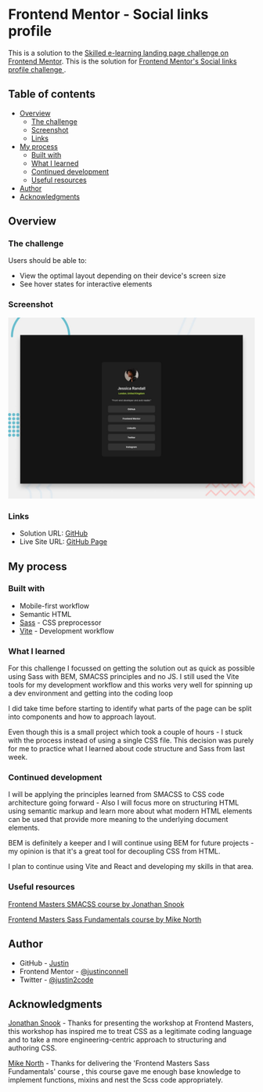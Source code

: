 # Frontend Mentor - Social links profile

This is a solution to the [Skilled e-learning landing page challenge on Frontend Mentor](https://www.frontendmentor.io/challenges/skilled-elearning-landing-page-S1ObDrZ8q).
This is the solution for [Frontend Mentor's Social links profile challenge ](https://www.frontendmentor.io/challenges/social-links-profile-UG32l9m6dQ).

## Table of contents

- [Overview](#overview)
    - [The challenge](#the-challenge)
    - [Screenshot](#screenshot)
    - [Links](#links)
- [My process](#my-process)
    - [Built with](#built-with)
    - [What I learned](#what-i-learned)
    - [Continued development](#continued-development)
    - [Useful resources](#useful-resources)
- [Author](#author)
- [Acknowledgments](#acknowledgments)

## Overview

### The challenge

Users should be able to:

- View the optimal layout depending on their device's screen size
- See hover states for interactive elements

### Screenshot

![Desktop](./design/desktop-preview.jpg)

### Links

- Solution URL: [GitHub](https://github.com/justinconnell/fm-social-links-profile)
- Live Site URL: [GitHub Page](https://justinconnell.github.io/fm-social-links-profile)

## My process

### Built with

- Mobile-first workflow
- Semantic HTML
- [Sass](https://sass-lang.com/) - CSS preprocessor
- [Vite](https://vitejs.dev/) - Development workflow

### What I learned

For this challenge I focussed on getting the solution out as quick as possible using Sass with BEM, SMACSS principles
and no JS. I still used the Vite tools for my development workflow and this works very well for 
spinning up a dev environment and getting into the coding loop

I did take time before starting to identify what parts of the page can be split into components and how to approach layout.

Even though this is a small project which took a couple of hours - I stuck with the process instead of using a single CSS file.
This decision was purely for me to practice what I learned about code structure and Sass from last week.

### Continued development

I will be applying the principles learned from SMACSS to CSS code architecture going forward - Also I will focus more
on structuring HTML using semantic markup and learn more about what modern HTML elements can be used that provide more
meaning to the underlying document elements.

BEM is definitely a keeper and I will continue using BEM for future projects - my opinion is that it's a great tool for
decoupling CSS from HTML.

I plan to continue using Vite and React and developing my skills in that area.

### Useful resources

[Frontend Masters SMACSS course by Jonathan Snook](https://frontendmasters.com/courses/smacss/)

[Frontend Masters Sass Fundamentals course by Mike North](https://frontendmasters.com/courses/sass/)

## Author

- GitHub - [Justin](https://github.com/justinconnell)
- Frontend Mentor - [@justinconnell](https://www.frontendmentor.io/profile/justinconnell)
- Twitter - [@justin2code](https://twitter.com/justin2code)

## Acknowledgments

[Jonathan Snook](https://frontendmasters.com/courses/smacss/) - Thanks for presenting the workshop at Frontend Masters,
this workshop has inspired me to treat CSS as a legitimate coding language and to take a more engineering-centric approach
to structuring and authoring CSS.

[Mike North](https://frontendmasters.com/courses/sass/) - Thanks for delivering the 'Frontend Masters Sass Fundamentals' course
, this course gave me enough base knowledge to implement functions, mixins and nest the Scss code appropriately.

